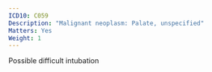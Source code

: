 ```yaml
---
ICD10: C059
Description: "Malignant neoplasm: Palate, unspecified"
Matters: Yes
Weight: 1
---
```

Possible difficult intubation
